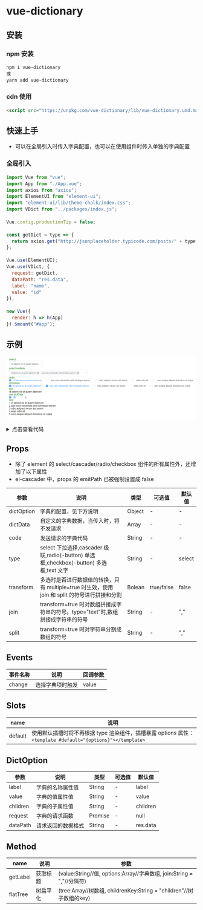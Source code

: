 # vue-dictionary

## 安装

### npm 安装

```sh
npm i vue-dictionary
或
yarn add vue-dictionary
```

### cdn 使用

```html
<script src="https://unpkg.com/vue-dictionary/lib/vue-dictionary.umd.min.js"></script>
```

## 快速上手

- 可以在全局引入时传入字典配置，也可以在使用组件时传入单独的字典配置

### 全局引入

```js
import Vue from "vue";
import App from "./App.vue";
import axios from "axios";
import ElementUI from "element-ui";
import "element-ui/lib/theme-chalk/index.css";
import VDict from "../packages/index.js";

Vue.config.productionTip = false;

const getDict = type => {
  return axios.get("http://jsonplaceholder.typicode.com/posts/" + type + "/comments");
};

Vue.use(ElementUI);
Vue.use(VDict, {
  request: getDict,
  dataPath: "res.data",
  label: "name",
  value: "id"
});

new Vue({
  render: h => h(App)
}).$mount("#app");
```

## 示例

![example](./public/example.png)

<details>

  <summary>点击查看代码</summary>

```html
<template>
  <div id="app">
    <div>
      <div class="label">select:</div>
      <v-dict v-model="dictValue" type="select" code="1"></v-dict>
    </div>
    <div>
      <div class="label">select multiple:</div>
      <v-dict v-model="dictArr" type="select" code="1" multiple style="width:500px"></v-dict>
    </div>
    <div>
      <div class="label">radio:</div>
      <v-dict v-model="dictValue" type="radio" code="1"></v-dict>
    </div>
    <div>
      <div class="label">checkbox:</div>
      <v-dict v-model="dictArr" code="1" type="checkbox"></v-dict>
    </div>
    <div>
      <div class="label">text:</div>
      <v-dict v-model="dictValue" code="1" type="text"></v-dict>
    </div>
    <div>
      <div class="label">use dictData:</div>
      <v-dict
        v-model="customValue"
        type="radio"
        :dictData="dictData"
        :dictOption="{ label: 'label', value: 'value' }"
      ></v-dict>
    </div>
    <div>
      <div class="label">slot:</div>
      <v-dict code="1">
        <template #default="{options}">
          <div>
            <div v-for="item in options" :key="item.value">{{ item.value }}.{{ item.label }}</div>
          </div>
        </template>
      </v-dict>
    </div>
  </div>
</template>

<script>
  export default {
    name: "App",
    data() {
      return {
        dictValue: 1,
        dictArr: [1, 2],
        customValue: 1,
        dictData: [
          {
            label: "男",
            value: 1
          },
          {
            label: "女",
            value: 0
          }
        ]
      };
    }
  };
</script>
```

</details>

## Props

- 除了 element 的 select/cascader/radio/checkbox 组件的所有属性外，还增加了以下属性
- el-cascader 中，props 的 emitPath 已被强制设置成 false

| 参数       | 说明                                                                                           | 类型   | 可选值     | 默认值 |
| ---------- | ---------------------------------------------------------------------------------------------- | ------ | ---------- | ------ |
| dictOption | 字典的配置，见下方说明                                                                         | Object | -          | -      |
| dictData   | 自定义的字典数据，当传入时，将不发请求                                                         | Array  | -          | -      |
| code       | 发送请求的字典代码                                                                             | String | -          | -      |
| type       | select 下拉选择,cascader 级联,radio(-button) 单选框,checkbox(-button) 多选框,text 文字         | String | -          | select |
| transform  | 多选时是否进行数据值的转换，只有 multiple=true 时生效，使用 join 和 split 的符号进行拼接和分割 | Bolean | true/false | false  |
| join       | transform=true 时对数组拼接成字符串的符号。type="text"时,数组拼接成字符串的符号                | String | -          | ","    |
| split      | transform=true 时对字符串分割成数组的符号                                                      | String | -          | ","    |

## Events

| 事件名称 | 说明             | 回调参数 |
| -------- | ---------------- | -------- |
| change   | 选择字典项时触发 | value    |

## Slots

| name    | 说明                                                                                                        |
| ------- | ----------------------------------------------------------------------------------------------------------- |
| default | 使用默认插槽时将不再根据 type 渲染组件，插槽暴露 options 属性：`<template #default="{options}"></template>` |

## DictOption

| 参数     | 说明               | 类型    | 可选值 | 默认值   |
| -------- | ------------------ | ------- | ------ | -------- |
| label    | 字典的名称属性值   | String  | -      | label    |
| value    | 字典的值属性值     | String  | -      | value    |
| children | 字典的子属性值     | String  | -      | children |
| request  | 字典的请求函数     | Promise | -      | null     |
| dataPath | 请求返回的数据格式 | String  | -      | res.data |

## Method

| name     | 说明     | 参数                                                                   |
| -------- | -------- | ---------------------------------------------------------------------- |
| getLabel | 获取标题 | (value:String//值, options:Array//字典数组, join:String = ","//分隔符) |
| flatTree | 树扁平化 | (tree:Array//树数组, childrenKey:String = "children"//树子数组的key)        |
